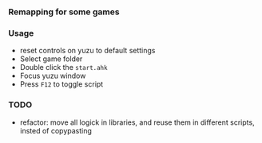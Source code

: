 ### Remapping for some games

### Usage
* reset controls on yuzu to default settings
* Select game folder
* Double click the `start.ahk`
* Focus yuzu window
* Press `F12` to toggle script

### TODO
* refactor: move all logick in libraries, and reuse them in different scripts, insted of copypasting